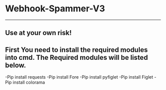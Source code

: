 # Webhook-Spammer-V3
------------------------------------------------------------------------------------
Use at your own risk!
------------------------------------------------------------------------------------
First You need to install the required modules into cmd. The Required modules will be listed below.
------------------------------------------------------------------------------------
-Pip install requests
-Pip install Fore
-Pip install pyfiglet
-Pip install Figlet
-Pip install colorama
